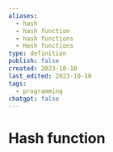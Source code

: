 ```yaml
---
aliases:
  - hash
  - hash function
  - hash functions
  - Hash functions
type: definition
publish: false
created: 2023-10-10
last_edited: 2023-10-10
tags:
  - programming
chatgpt: false
---
```

# Hash function
